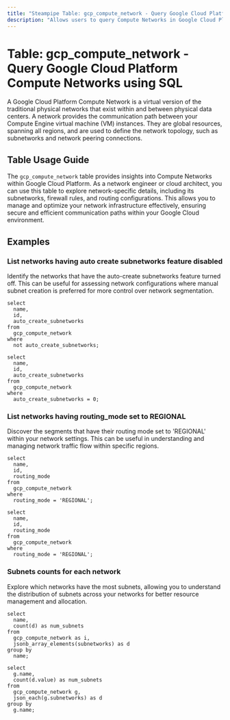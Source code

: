 ```yaml
---
title: "Steampipe Table: gcp_compute_network - Query Google Cloud Platform Compute Networks using SQL"
description: "Allows users to query Compute Networks in Google Cloud Platform, specifically providing insights into network configurations, including subnetworks, firewall rules, and routing information."
---
```


# Table: gcp_compute_network - Query Google Cloud Platform Compute Networks using SQL

A Google Cloud Platform Compute Network is a virtual version of the traditional physical networks that exist within and between physical data centers. A network provides the communication path between your Compute Engine virtual machine (VM) instances. They are global resources, spanning all regions, and are used to define the network topology, such as subnetworks and network peering connections.

## Table Usage Guide

The `gcp_compute_network` table provides insights into Compute Networks within Google Cloud Platform. As a network engineer or cloud architect, you can use this table to explore network-specific details, including its subnetworks, firewall rules, and routing configurations. This allows you to manage and optimize your network infrastructure effectively, ensuring secure and efficient communication paths within your Google Cloud environment.

## Examples

### List networks having auto create subnetworks feature disabled
Identify the networks that have the auto-create subnetworks feature turned off. This can be useful for assessing network configurations where manual subnet creation is preferred for more control over network segmentation.

```sql+postgres
select
  name,
  id,
  auto_create_subnetworks
from
  gcp_compute_network
where
  not auto_create_subnetworks;
```

```sql+sqlite
select
  name,
  id,
  auto_create_subnetworks
from
  gcp_compute_network
where
  auto_create_subnetworks = 0;
```

### List networks having routing_mode set to REGIONAL
Discover the segments that have their routing mode set to 'REGIONAL' within your network settings. This can be useful in understanding and managing network traffic flow within specific regions.

```sql+postgres
select
  name,
  id,
  routing_mode
from
  gcp_compute_network
where
  routing_mode = 'REGIONAL';
```

```sql+sqlite
select
  name,
  id,
  routing_mode
from
  gcp_compute_network
where
  routing_mode = 'REGIONAL';
```

### Subnets counts for each network
Explore which networks have the most subnets, allowing you to understand the distribution of subnets across your networks for better resource management and allocation.

```sql+postgres
select
  name,
  count(d) as num_subnets
from
  gcp_compute_network as i,
  jsonb_array_elements(subnetworks) as d
group by
  name;
```

```sql+sqlite
select
  g.name,
  count(d.value) as num_subnets
from
  gcp_compute_network g,
  json_each(g.subnetworks) as d
group by
  g.name;
```